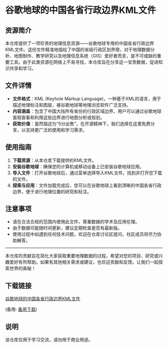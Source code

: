 # 谷歌地球的中国各省行政边界KML文件

## 资源简介
本仓库提供了一项珍贵的地理信息资源——谷歌地球专用的中国各省行政边界KML文件。这份文件精准地描绘了中国的省级行政区划界限，对于地理数据分析、地图制作、教学研究以及地理信息系统（GIS）爱好者而言，是不可或缺的重要工具。由于此类资源在网络上不易寻找，本仓库旨在分享这一宝贵数据，促进知识共享和学习。

## 文件详情
- **文件格式**：KML (Keyhole Markup Language)，一种基于XML的语言，用于描述地理标注和图层，被谷歌地球等地理浏览软件广泛支持。
- **内容涵盖**：包含了中国大陆所有省份的行政区域边界，用户可以通过谷歌地球直观查看和利用这些边界进行地图分析或规划。
- **获取价值**：虽然描述为“5分出售”，在开源精神下，我们选择在这里免费分享，以支持更广泛的使用和学习需求。

## 使用指南
1. **下载资源**：从本仓库下载提供的KML文件。
2. **安装谷歌地球**：确保您的计算机或移动设备上已安装谷歌地球应用。
3. **导入文件**：打开谷歌地球后，通过菜单选择导入KML文件，找到并打开您下载的文件。
4. **探索与应用**：文件加载完成后，您可以在谷歌地球上看到清晰的中国各省行政边界，便于进行地理位置的研究和标注。

## 注意事项
- 请在合法合规的范围内使用此文件，尊重数据的学术及应用伦理。
- 由于数据可能随时间更新，建议定期检查是否有最新版。
- 使用过程中如遇到任何技术问题，欢迎在仓库讨论区提问，社区成员将尽力协助解答。

---

本仓库的贡献旨在简化大家获取重要地理数据的过程，希望对您的项目、研究或兴趣爱好有所帮助。如果有其他相关需求或建议，也欢迎贡献和反馈。让我们一起探索世界的奥秘！

## 下载链接
[谷歌地球的中国各省行政边界KML文件](https://pan.quark.cn/s/6865fb5d024d) 

(备用: [备用下载](https://pan.baidu.com/s/1JEhgOXipPVLv0faeQEUzWQ?pwd=1234))

## 说明

该仓库仅用于学习交流，请勿用于商业用途。

